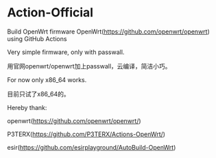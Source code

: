 # Action-Official


Build OpenWrt firmware OpenWrt(https://github.com/openwrt/openwrt) using GitHub Actions  

Very simple firmware, only with passwall.

用官网openwrt/openwrt加上passwall，云编译，简洁小巧。


For now only x86_64 works.

目前只试了x86_64的。


Hereby thank: 

openwrt(https://github.com/openwrt/openwrt/)

P3TERX(https://github.com/P3TERX/Actions-OpenWrt/)

esir(https://github.com/esirplayground/AutoBuild-OpenWrt)
